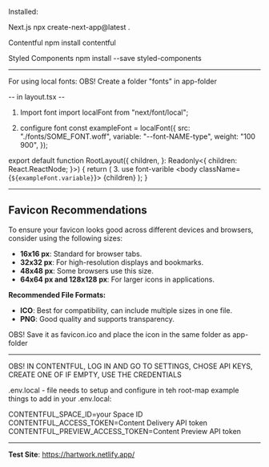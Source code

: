 Installed:

Next.js
npx create-next-app@latest .

Contentful
npm install contentful

Styled Components
npm install --save styled-components

____________
For using local fonts:
OBS! Create a folder "fonts" in app-folder

-- in layout.tsx --
1. Import font
import localFont from "next/font/local";

2. configure font
const exampleFont = localFont({
  src: "./fonts/SOME_FONT.woff",
  variable: "--font-NAME-type",
  weight: "100 900",
});


export default function RootLayout({
  children,
}: Readonly<{
  children: React.ReactNode;
}>) {
  return (
    <html lang="en">
    3. use font-varible
      <body className={`${exampleFont.variable}`}>
        {children}
      </body>
    </html>
  );
}
____________

## Favicon Recommendations

To ensure your favicon looks good across different devices and browsers, consider using the following sizes:

- **16x16 px**: Standard for browser tabs.
- **32x32 px**: For high-resolution displays and bookmarks.
- **48x48 px**: Some browsers use this size.
- **64x64 px and 128x128 px**: For larger icons in applications.

**Recommended File Formats:**

- **ICO**: Best for compatibility, can include multiple sizes in one file.
- **PNG**: Good quality and supports transparency.

OBS! Save it as favicon.ico and place the icon in the same folder as app-folder

____________

OBS! IN CONTENTFUL, LOG IN AND GO TO SETTINGS, CHOSE API KEYS, CREATE ONE OF IF EMPTY, USE THE CREDENTIALS

.env.local - file needs to setup and configure in teh root-map
example things to add in your .env.local:

CONTENTFUL_SPACE_ID=your Space ID
CONTENTFUL_ACCESS_TOKEN=Content Delivery API token
CONTENTFUL_PREVIEW_ACCESS_TOKEN=Content Preview API token

____________
**Test Site**:
https://hartwork.netlify.app/
